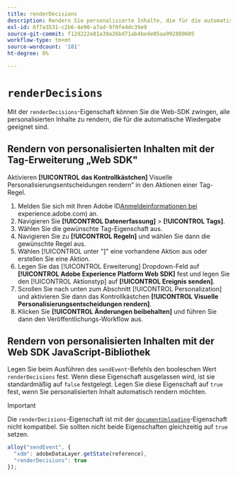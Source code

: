 ```yaml
---
title: renderDecisions
description: Rendern Sie personalisierte Inhalte, die für die automatische Wiedergabe geeignet sind.
exl-id: 6f7a3531-c2b6-4e90-a7ad-9f0fe4dc39e9
source-git-commit: f12d222e81a39a26bd71ab4bede05aa992889605
workflow-type: tm+mt
source-wordcount: '181'
ht-degree: 0%

---
```


# `renderDecisions`

Mit der `renderDecisions`-Eigenschaft können Sie die Web-SDK zwingen, alle personalisierten Inhalte zu rendern, die für die automatische Wiedergabe geeignet sind.

## Rendern von personalisierten Inhalten mit der Tag-Erweiterung „Web SDK&quot;

Aktivieren **[!UICONTROL das Kontrollkästchen]** Visuelle Personalisierungsentscheidungen rendern“ in den Aktionen einer Tag-Regel.

1. Melden Sie sich mit Ihren Adobe ID[Anmeldeinformationen bei ](https://experience.adobe.com)experience.adobe.com) an.
1. Navigieren Sie **[!UICONTROL Datenerfassung]** > **[!UICONTROL Tags]**.
1. Wählen Sie die gewünschte Tag-Eigenschaft aus.
1. Navigieren Sie zu **[!UICONTROL Regeln]** und wählen Sie dann die gewünschte Regel aus.
1. Wählen [!UICONTROL  unter &quot;]&quot; eine vorhandene Aktion aus oder erstellen Sie eine Aktion.
1. Legen Sie das [!UICONTROL Erweiterung] Dropdown-Feld auf **[!UICONTROL Adobe Experience Platform Web SDK]** fest und legen Sie den [!UICONTROL Aktionstyp] auf **[!UICONTROL Ereignis senden]**.
1. Scrollen Sie nach unten zum Abschnitt [!UICONTROL Personalization] und aktivieren Sie dann das Kontrollkästchen **[!UICONTROL Visuelle Personalisierungsentscheidungen rendern]**.
1. Klicken Sie **[!UICONTROL Änderungen beibehalten]** und führen Sie dann den Veröffentlichungs-Workflow aus.

## Rendern von personalisierten Inhalten mit der Web SDK JavaScript-Bibliothek

Legen Sie beim Ausführen des `sendEvent`-Befehls den booleschen Wert `renderDecisions` fest. Wenn diese Eigenschaft ausgelassen wird, ist sie standardmäßig auf `false` festgelegt. Legen Sie diese Eigenschaft auf `true` fest, wenn Sie personalisierten Inhalt automatisch rendern möchten.

>[!IMPORTANT]
>
>Die `renderDecisions`-Eigenschaft ist mit der [`documentUnloading`](documentunloading.md)-Eigenschaft nicht kompatibel. Sie sollten nicht beide Eigenschaften gleichzeitig auf `true` setzen.

```js
alloy("sendEvent", {
  "xdm": adobeDataLayer.getState(reference),
  "renderDecisions": true
});
```
